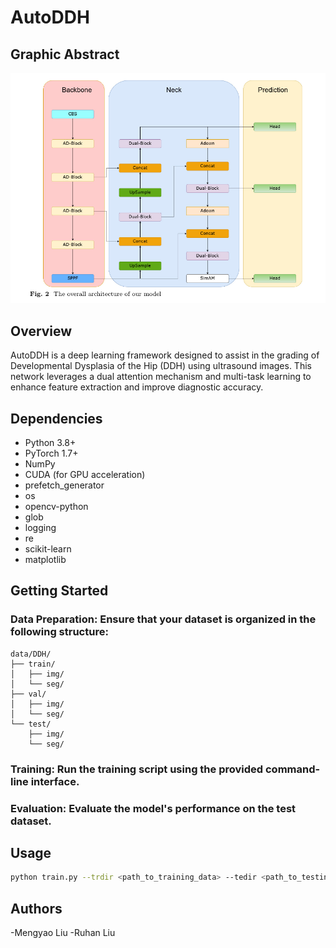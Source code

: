 # AutoDDH

## Graphic Abstract
![image](EGCD-YOLO.png)

## Overview
AutoDDH is a deep learning framework designed to assist in the grading of Developmental Dysplasia of the Hip (DDH) using ultrasound images. This network leverages a dual attention mechanism and multi-task learning to enhance feature extraction and improve diagnostic accuracy.

## Dependencies
- Python 3.8+
- PyTorch 1.7+
- NumPy
- CUDA (for GPU acceleration)
- prefetch_generator
- os
- opencv-python
- glob
- logging
- re
- scikit-learn
- matplotlib
  
## Getting Started
### Data Preparation: Ensure that your dataset is organized in the following structure:
```
data/DDH/
├── train/
│   ├── img/
│   └── seg/
├── val/
│   ├── img/
│   └── seg/
└── test/
    ├── img/
    └── seg/

```
### Training: Run the training script using the provided command-line interface.
### Evaluation: Evaluate the model's performance on the test dataset.


## Usage
```bash
python train.py --trdir <path_to_training_data> --tedir <path_to_testing_data> --valdir <path_to_validation_data> --epochs <number_of_epochs> --lr <learning_rate> --batch-size <batch_size> --ncls <number_of_DDH_degrees> --nseg <number_of_key_structures>
```

## Authors
-Mengyao Liu
-Ruhan Liu
